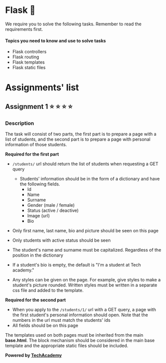 # Flask :crystal_ball:

We require you to solve the following tasks. Remember to read the requirements first.

#### Topics you need to know and use to solve tasks

* Flask controllers
* Flask routing
* Flask templates
* Flask static files

# Assignments' list 

## Assignment 1   :star:  :star:  :star:  :star:

### Description

The task will consist of two parts, the first part is to prepare a page with a list of students, and the second part is to prepare a page with personal information of those students.

**Required for the first part**

* ```/students/``` url should return the list of students when requesting a GET query

   - Students' information should be in the form of a dictionary and have the following fields.
      - Id
      - Name
      - Surname
      - Gender (male / female)
      - Status (active / deactive)
      - Image (url)
      - Bio

* Only first name, last name, bio and picture should be seen on this page
* Only students with active status should be seen
* The student's name and surname must be capitalized. Regardless of the position in the dictionary
* If a student's bio is empty, the default is "I'm a student at Tech academy."
* Any styles can be given on the page. For example, give styles to make a student's picture rounded. Written styles must be written in a separate css file and added to the template.

**Required for the second part**

* When you apply to the ```/students/1/``` url with a GET query, a page with the first student's personal information should open. Note that the numbers in the url must match the students' ids
* All fields should be on this page

The templates used on both pages must be inherited from the main **base.html**. The block mechanism should be considered in the main base template and the appropriate static files should be included.


**Powered by [TechAcademy](https://www.tech.edu.az/)**

